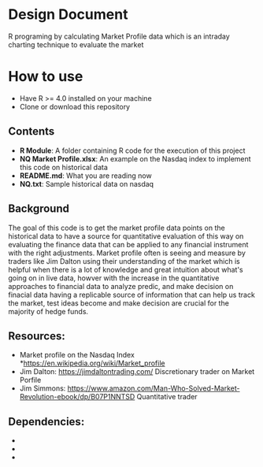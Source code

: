 # Design Document
R programing by calculating Market Profile data which is an intraday charting technique to evaluate the market

# How to use
* Have R >= 4.0 installed on your machine
* Clone or download this repository

## Contents
* __R Module__: A folder containing R code for the execution of this project
* __NQ Market Profile.xlsx__: An example on the Nasdaq index to implement this code on historical data
* __README.md__: What you are reading now
* __NQ.txt__: Sample historical data on nasdaq


## Background

 The goal of this code is to get the market profile data points on the historical data to have a source for quantitative evaluation of this way on evaluating the finance data that can be applied to any financial instrument with the right adjustments. Market profile often is seeing and measure by traders like Jim Dalton using their understanding of the market which is helpful when there is a lot of knowledge and great intuition about what's going on in live data, howver with the increase in the quantitative approaches to financial data to analyze predic, and make decision on finacial data having a replicable source of information that can help us track the market, test ideas become and make decision are crucial for the majority of hedge funds.
 
## Resources:
* Market profile on the Nasdaq Index
  *https://en.wikipedia.org/wiki/Market_profile
* Jim Dalton: https://jimdaltontrading.com/ Discretionary trader on Market Porfile
* Jim Simmons: https://www.amazon.com/Man-Who-Solved-Market-Revolution-ebook/dp/B07P1NNTSD Quantitative trader

## Dependencies:
*
*
*

 
